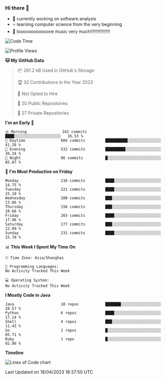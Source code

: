 ### Hi there 👋

<!--
**rbamb/rbamb** is a ✨ _special_ ✨ repository because its `README.md` (this file) appears on your GitHub profile.

Here are some ideas to get you started:

- 🔭 I’m currently working on ...
- 🌱 I’m currently learning ...
- 👯 I’m looking to collaborate on ...
- 🤔 I’m looking for help with ...
- 💬 Ask me about ...
- 📫 How to reach me: ...
- 😄 Pronouns: ...
- ⚡ Fun fact: ...
-->

* :rocket: currently working on software analysis
* :star: learning computer science from the very beginning
* :musical_note: loooooooooooove music very much!!!!!!!!!!!!!!!!

<!--START_SECTION:waka-->
![Code Time](http://img.shields.io/badge/Code%20Time-0%20secs-blue)

![Profile Views](http://img.shields.io/badge/Profile%20Views-3-blue)

**🐱 My GitHub Data** 

> 📦 261.2 kB Used in GitHub's Storage 
 > 
> 🏆 32 Contributions in the Year 2023
 > 
> 🚫 Not Opted to Hire
 > 
> 📜 20 Public Repositories 
 > 
> 🔑 27 Private Repositories 
 > 
**I'm an Early 🐤** 

```text
🌞 Morning                242 commits         ████░░░░░░░░░░░░░░░░░░░░░   16.53 % 
🌆 Daytime                604 commits         ██████████░░░░░░░░░░░░░░░   41.26 % 
🌃 Evening                532 commits         █████████░░░░░░░░░░░░░░░░   36.34 % 
🌙 Night                  86 commits          █░░░░░░░░░░░░░░░░░░░░░░░░   05.87 % 
```
📅 **I'm Most Productive on Friday** 

```text
Monday                   216 commits         ████░░░░░░░░░░░░░░░░░░░░░   14.75 % 
Tuesday                  221 commits         ████░░░░░░░░░░░░░░░░░░░░░   15.10 % 
Wednesday                200 commits         ███░░░░░░░░░░░░░░░░░░░░░░   13.66 % 
Thursday                 156 commits         ███░░░░░░░░░░░░░░░░░░░░░░   10.66 % 
Friday                   263 commits         ████░░░░░░░░░░░░░░░░░░░░░   17.96 % 
Saturday                 177 commits         ███░░░░░░░░░░░░░░░░░░░░░░   12.09 % 
Sunday                   231 commits         ████░░░░░░░░░░░░░░░░░░░░░   15.78 % 
```


📊 **This Week I Spent My Time On** 

```text
🕑︎ Time Zone: Asia/Shanghai

💬 Programming Languages: 
No Activity Tracked This Week

💻 Operating System: 
No Activity Tracked This Week
```

**I Mostly Code in Java** 

```text
Java                     10 repos            ███████░░░░░░░░░░░░░░░░░░   28.57 % 
Python                   6 repos             ████░░░░░░░░░░░░░░░░░░░░░   17.14 % 
Shell                    4 repos             ███░░░░░░░░░░░░░░░░░░░░░░   11.43 % 
Go                       2 repos             █░░░░░░░░░░░░░░░░░░░░░░░░   05.71 % 
Ruby                     1 repo              █░░░░░░░░░░░░░░░░░░░░░░░░   02.86 % 
```



**Timeline**

![Lines of Code chart](https://raw.githubusercontent.com/rbamb/rbamb/main/assets/bar_graph.png)


 Last Updated on 18/04/2023 18:37:50 UTC
<!--END_SECTION:waka-->
